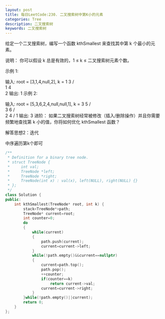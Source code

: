 ```yaml
---
layout: post
title: 每日LeetCode:230. 二叉搜索树中第K小的元素
categories: Tree
description: 二叉搜索树
keywords: 二叉搜索树
---
```


给定一个二叉搜索树，编写一个函数 kthSmallest 来查找其中第 k 个最小的元素。

说明：
你可以假设 k 总是有效的，1 ≤ k ≤ 二叉搜索树元素个数。

示例 1:

输入: root = [3,1,4,null,2], k = 1
   3
  / \
 1   4
  \
   2
输出: 1
示例 2:

输入: root = [5,3,6,2,4,null,null,1], k = 3
       5
      / \
     3   6
    / \
   2   4
  /
 1
输出: 3
进阶：
如果二叉搜索树经常被修改（插入/删除操作）并且你需要频繁地查找第 k 小的值，你将如何优化 kthSmallest 函数？



解答思想2：迭代

中序遍历第k个即可

```c++
/**
 * Definition for a binary tree node.
 * struct TreeNode {
 *     int val;
 *     TreeNode *left;
 *     TreeNode *right;
 *     TreeNode(int x) : val(x), left(NULL), right(NULL) {}
 * };
 */
class Solution {
public:
    int kthSmallest(TreeNode* root, int k) {
        stack<TreeNode*>path;
        TreeNode* current=root;
        int counter=0;
        do
        {
            while(current)
            {
                path.push(current);
                current=current->left;
            }
            while(!path.empty()&&current==nullptr)
            {
                current=path.top();
                path.pop();
                ++counter;
                if(counter==k)
                    return current->val;
                current=current->right;
            }
        }while(!path.empty()||current);
        return 0;
    }
};
```

